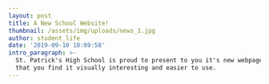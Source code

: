 ```yaml
---
layout: post
title: A New School Website!
thumbnail: /assets/img/uploads/news_1.jpg
author: student_life
date: '2019-09-10 10:09:58'
intro_paragraph: >-
  St. Patrick's High School is proud to present to you it's new webpage. We hope
  that you find it visually interesting and easier to use.
---
```


